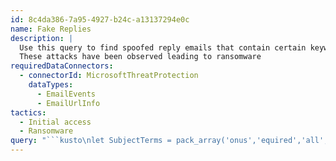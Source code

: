 ```yaml
---
id: 8c4da386-7a95-4927-b24c-a13137294e0c
name: Fake Replies
description: |
  Use this query to find spoofed reply emails that contain certain keywords in the subject. The emails are also checked for a link to a document in Google Docs.
  These attacks have been observed leading to ransomware
requiredDataConnectors:
  - connectorId: MicrosoftThreatProtection
    dataTypes:
      - EmailEvents
      - EmailUrlInfo
tactics:
  - Initial access
  - Ransomware
query: "```kusto\nlet SubjectTerms = pack_array('onus','equired','all','urvey','eb', 'eport','you','nation','me','itting','book','ocument','ill'); \nEmailEvents \n| where EmailDirection == \"Inbound\" \n| where Subject startswith \"RE:\" \n| where Subject has_any(SubjectTerms) \n| join EmailUrlInfo on $left.NetworkMessageId == $right.NetworkMessageId \n| where Url startswith \"https://docs.google.com/document/\" \n```"
---
```


